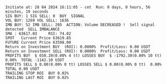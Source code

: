     Initiate at: 28 04 2024 16:11:05 - cet  Run: 0 days, 0 hours, 56 minutes, 19 seconds
    SIG BUY: 1 SIG SELL: 0  BUY  SIGNAL
    VOL BUY: 1269 VOL SELL: 1636
    IMB BUY: 52 IMB SELL: 205  ACTION: Volume DECREASED !  Sell signal detected  SELL IMBALANCE
    SMA : 63617.03     RSI: 74.02
    SPOT   Current Price 63619.85
    FUTURE Current Price 63598.00
    Return on Investment BUY  (ROI): 0.0000%  Profit/Loss: 0.00 USDT
    Return on Investment SELL (ROI): 0.0000%  Profit/Loss: 0.00 USDT
    PROFITS BUY  $ 650.20(0.00% 4 tt) LOSSES BUY  $ -1792.30(0.00% 10 tt)  0.00%  TOTAL -1142.10 USDT
    PROFITS SELL $ 0.00(0.00% 0 tt) LOSSES SELL $ 0.00(0.00% 0 tt)  0.00%  TOTAL 0.00 USDT
    TRAILING STOP ROI  BUY 0.02%
    TRAILING LAST ROI  BUY 0.02%
